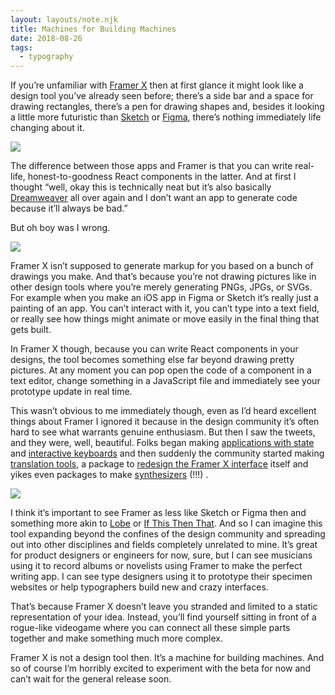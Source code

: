 ```yaml
---
layout: layouts/note.njk
title: Machines for Building Machines
date: 2018-08-26
tags:
  - typography
---
```


If you’re unfamiliar with [Framer X](https://framer.com/x) then at first glance it might look like a design tool you’ve already seen before; there’s a side bar and a space for drawing rectangles, there’s a pen for drawing shapes and, besides it looking a little more futuristic than [Sketch](https://www.sketchapp.com/) or [Figma](http://figma.com/), there’s nothing immediately life changing about it.

![](https://buttondown.s3.us-west-2.amazonaws.com/images/91c55600-79f2-4ac4-aa52-8ab2242430e9.png)

The difference between those apps and Framer is that you can write real-life, honest-to-goodness React components in the latter. And at first I thought “well, okay this is technically neat but it’s also basically [Dreamweaver](https://en.wikipedia.org/wiki/Adobe_Dreamweaver) all over again and I don’t want an app to generate code because it’ll always be bad.”

But oh boy was I wrong.

![](https://buttondown.s3.us-west-2.amazonaws.com/images/78f8285e-16d3-4cdf-a37a-a2702674232f.png)

Framer X isn’t supposed to generate markup for you based on a bunch of drawings you make. And that’s because you’re not drawing pictures like in other design tools where you’re merely generating PNGs, JPGs, or SVGs. For example when you make an iOS app in Figma or Sketch it’s really just a painting of an app. You can’t interact with it, you can’t type into a text field, or really see how things might animate or move easily in the final thing that gets built.

In Framer X though, because you can write React components in your designs, the tool becomes something else far beyond drawing pretty pictures. At any moment you can pop open the code of a component in a text editor, change something in a JavaScript file and immediately see your prototype update in real time.

This wasn’t obvious to me immediately though, even as I’d heard excellent things about Framer I ignored it because in the design community it’s often hard to see what warrants genuine enthusiasm. But then I saw the tweets, and they were, well, beautiful. Folks began making [applications with state](https://twitter.com/derlukasg/status/1032012853769842693) and [interactive keyboards](https://twitter.com/robertvhoesel/status/1032697176953167872) and then suddenly the community started making [translation tools](https://twitter.com/zach__johnston/status/1031577818730123265), a package to [redesign the Framer X interface](https://twitter.com/jornvandijk/status/1030821214783201281) itself and yikes even packages to make [synthesizers](https://twitter.com/jellea/status/1033013392578105344) (!!!) .

![](https://buttondown.s3.us-west-2.amazonaws.com/images/1d917ab5-cc4a-413e-9c1b-deea8bbeb6ee.png)

I think it’s important to see Framer as less like Sketch or Figma then and something more akin to [Lobe](https://lobe.ai/) or [If This Then That](https://ifttt.com/). And so I can imagine this tool expanding beyond the confines of the design community and spreading out into other disciplines and fields completely unrelated to mine. It’s great for product designers or engineers for now, sure, but I can see musicians using it to record albums or novelists using Framer to make the perfect writing app. I can see type designers using it to prototype their specimen websites or help typographers build new and crazy interfaces.

That’s because Framer X doesn’t leave you stranded and limited to a static representation of your idea. Instead, you’ll find yourself sitting in front of a rogue-like videogame where you can connect all these simple parts together and make something much more complex.

Framer X is not a design tool then. It’s a machine for building machines. And so of course I’m horribly excited to experiment with the beta for now and can’t wait for the general release soon.
